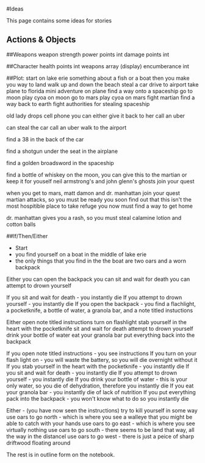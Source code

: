 #Ideas

This page contains some ideas for stories




## Actions & Objects



##Weapons
weapon strength power points int
damage points int



##Character
health points int
weapons array (display)
encumberance int



##Plot:
start on lake erie
something about a fish or a boat
then you make you way to land
walk up and down the beach
steal a car
drive to airport
take plane to florida
mini adventure on plane
find a way onto a spaceship
go to moon
play cyoa on moon
go to mars
play cyoa on mars
fight martian
find a way back to earth
fight authorities for stealing spaceship

old lady drops cell phone
you can either
give it back to her
call an uber

can steal the car
call an uber
walk to the airport

find a 38 in the back of the car

find a shotgun under the seat in the airplane

find a golden broadsword in the spaceship

find a bottle of whiskey on the moon, you can give this to the martian or keep it for youself
neil armstrong's and john glenn's ghosts join your quest

when you get to mars, matt damon and dr. manhattan join your quest
martian attacks, so you must be ready
you soon find out that this isn't the most hospitible place to take refuge
you now must find a way to get home

dr. manhattan gives you a rash, so you must steal calamine lotion and cotton balls



##If/Then/Either
 - Start
 - you find yourself on a boat in the middle of lake erie
 - the only things that you find in the the boat are two oars and a worn backpack
 
Either
you can open the backpack
you can sit and wait for death
you can attempt to drown yourself

If you sit and wait for death - you instantly die
If you attempt to drown yourself - you instantly die
If you open the backpack - you find a flachlight, a pocketknife, a bottle of water, a granola bar, and a note titled instuctions

Either
open note titled instructions
turn on flashlight
stab yourself in the heart with the pocketknife
sit and wait for death
attempt to drown yourself
drink your bottle of water
eat your granola bar
put everything back into the backpack

If you open note titled instructions - you see instructions
If you turn on your flash light on - you will waste the battery, so you will die overnight without it
If you stab yourself in the heart with the pocketknife - you instantly die
If you sit and wait for death - you instantly die
If you attempt to drown yourself - you instantly die
If you drink your bottle of water -  this is your only water, so you die of dehydration, therefore you instantly die
If you eat your granola bar - you instantly die of lack of nutrition
If you put everything pack into the backpack - you won't know what to do so you instantly die

Either - (you have now seen the instructions)
try to kill yourself in some way
use oars to go north - which is where you see a walleye that you might be able to catch with your hands
use oars to go east - which is where you see virtually nothing
use oars to go south - there seems to be land that way, all the way in the distancel
use oars to go west - there is just a peice of sharp driftwood floating around




The rest is in outline form on the notebook.